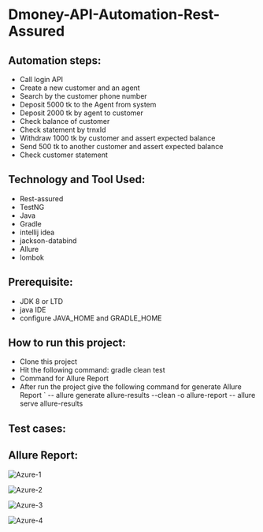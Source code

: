 # Dmoney-API-Automation-Rest-Assured
## Automation steps:
- Call login API
- Create a new customer and an agent
- Search by the customer phone number
- Deposit 5000 tk to the Agent from system
- Deposit 2000 tk by agent to customer
- Check balance of customer
- Check statement by trnxId
- Withdraw 1000 tk by customer and assert expected balance
- Send 500 tk to another customer and assert expected balance
- Check customer statement
## Technology and Tool Used:
- Rest-assured
- TestNG
- Java
- Gradle
- intellij idea
- jackson-databind
- Allure
- lombok
## Prerequisite:
- JDK 8 or LTD
- java IDE
- configure JAVA_HOME and GRADLE_HOME
## How to run this project:
- Clone this project
- Hit the following command: gradle clean test
- Command for Allure Report
- After run the project give the following command for generate Allure Report ` -- allure generate allure-results --clean -o allure-report -- allure serve allure-results

## Test cases:

## Allure Report:
![Azure-1](https://user-images.githubusercontent.com/123467715/227119774-a33a2fd8-97d6-4a9c-b3a7-1786c1373d41.PNG)

![Azure-2](https://user-images.githubusercontent.com/123467715/227119819-5add285c-7a86-417d-8d3f-00d0391acbff.PNG)

![Azure-3](https://user-images.githubusercontent.com/123467715/227119844-e2811491-8255-4f3c-b710-2630338a8129.PNG)

![Azure-4](https://user-images.githubusercontent.com/123467715/227119720-ba3823cb-84c8-4b31-a2b6-8b70610ead8f.PNG)
